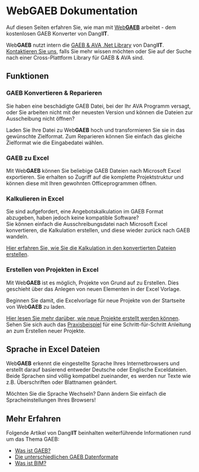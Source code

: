 # WebGAEB Dokumentation

Auf diesen Seiten erfahren Sie, wie man mit [Web**GAEB**](https://www.web-gaeb.de/) arbeitet - dem kostenlosen GAEB Konverter von Dangl**IT**.

Web**GAEB** nutzt intern die [GAEB & AVA .Net Library](https://www.dangl-it.de/produkte/gaeb-ava-net-library/) von Dangl**IT**. [Kontaktieren Sie uns](https://www.dangl-it.de/kontakt/?message=Ich+habe+Interesse+an+Dangl.AVA+%26+Dangl.GAEB.+Bitte+kontaktieren+Sie+mich.), falls Sie mehr wissen möchten oder Sie auf der Suche nach einer Cross-Plattform Library für GAEB & AVA sind.

## Funktionen

### GAEB Konvertieren & Reparieren

Sie haben eine beschädigte GAEB Datei, bei der Ihr AVA Programm versagt, oder Sie arbeiten nicht mit der neuesten Version und können die Dateien zur Ausscheibung nicht öffnen?

Laden Sie Ihre Datei zu Web**GAEB** hoch und transformieren Sie sie in das gewünschte Zielformat. Zum Reparieren können Sie einfach das gleiche Zielformat wie die Eingabedatei wählen.

### GAEB zu Excel

Mit Web**GAEB** können Sie beliebige GAEB Dateien nach Microsoft Excel exportieren. Sie erhalten so Zugriff auf die komplette Projektstruktur und können diese mit Ihren gewohnten Officeprogrammen öffnen.

### Kalkulieren in Excel

Sie sind aufgefordert, eine Angebotskalkulation im GAEB Format abzugeben, haben jedoch keine kompatible Software?  
Sie können einfach die Ausschreibungsdatei nach Microsoft Excel konvertieren, die Kalkulation erstellen, und diese wieder zurück nach GAEB wandeln.

[Hier erfahren Sie, wie Sie die Kalkulation in den konvertierten Dateien erstellen](https://www.dangl-it.de/artikel/arbeiten-mit-gaeb-in-microsoft-excel/).

### Erstellen von Projekten in Excel

Mit Web**GAEB** ist es möglich, Projekte von Grund auf zu Erstellen. Dies geschieht über das Anlegen von neuen Elementen in der Excel Vorlage.

Beginnen Sie damit, die Excelvorlage für neue Projekte von der Startseite von Web**GAEB** zu laden.

[Hier lesen Sie mehr darüber, wie neue Projekte erstellt werden können](neue_projekte/neue_projekte_erstellen.md). Sehen Sie sich auch das [Praxisbeispiel](neue_projekte/beispiel.md) für eine Schritt-für-Schritt Anleitung an zum Erstellen neuer Projekte.

## Sprache in Excel Dateien

Web**GAEB** erkennt die eingestellte Sprache Ihres Internetbrowsers und erstellt darauf basierend entweder Deutsche oder Englische Exceldateien.
Beide Sprachen sind völlig kompatibel zueinander, es werden nur Texte wie z.B. Überschriften oder Blattnamen geändert.

Möchten Sie die Sprache Wechseln? Dann ändern Sie einfach die Spracheinstellungen Ihres Browsers!

## Mehr Erfahren

Folgende Artikel von Dangl**IT** beinhalten weiterführende Informationen rund um das Thema GAEB:
* [Was ist GAEB?](https://www.dangl-it.de/artikel/was-ist-gaeb/)
* [Die unterschiedlichen GAEB Datenformate](https://www.dangl-it.de/artikel/die-unterschiedlichen-gaeb-datenformate/)
* [Was ist BIM?](https://www.dangl-it.de/artikel/was-ist-bim/)
